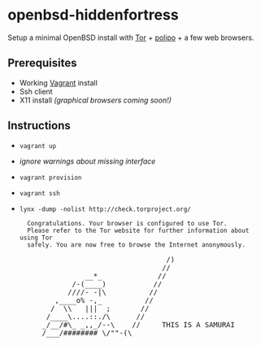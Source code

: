 openbsd-hiddenfortress
====================

Setup a minimal OpenBSD install with [Tor](https://www.torproject.org/) + [polipo](http://www.pps.univ-paris-diderot.fr/~jch/software/polipo/) + a few web browsers.

Prerequisites
-------------
- Working [Vagrant](http://www.vagrantup.com/) install
- Ssh client
- X11 install _(graphical browsers coming soon!)_

Instructions
------------
- `vagrant up`
- *ignore warnings about missing interface*
- `vagrant provision`
- `vagrant ssh`
- `lynx -dump -nolist http://check.torproject.org/`

        Congratulations. Your browser is configured to use Tor.
        Please refer to the Tor website for further information about using Tor
        safely. You are now free to browse the Internet anonymously.
<pre>
                                     /)
                                    //
                  __*_             //
               /-(____)           //
              ////- -|\          //
           ,____o% -,_          //
          /  \\   |||  ;       //
         /____\....::./\      //
        _/__/#\_ _,,_/--\    //     THIS IS A SAMURAI
        /___/######## \/""-(\</
       _/__/ '#######  ""^(/</    NOT A NINJA
     __/ /   ,)))=:=(,    //.
    |,--\   /Q...... /.  (/     SO YOU FUCKING IDIOT BACON ZOMBIE
    /       .Q....../..\         NERDS DON'T EVEN GET STARTED
           /.Q ..../...\
          /......./.....\
          /...../  \.....\
          /_.._./   \..._\
           (` )      (` )
           | /        \ |
           '(          )'
          /+|          |+\
          |,/          \,/  b'ger
</pre>
